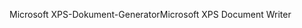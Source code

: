<span data-ttu-id="867ee-101">Microsoft XPS-Dokument-Generator</span><span class="sxs-lookup"><span data-stu-id="867ee-101">Microsoft XPS Document Writer</span></span>